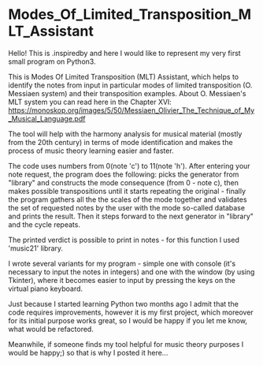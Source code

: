 # Modes_Of_Limited_Transposition_MLT_Assistant

Hello! This is .inspiredby and here I would like to represent my very first small program on Python3. 

This is Modes Of Limited Transposition (MLT) Assistant, which helps to identify the notes from input in particular modes of limited transposition (O. Messiaen system) and their transposition examples. About O. Messiaen's MLT system you can read here in the Chapter XVI: https://monoskop.org/images/5/50/Messiaen_Olivier_The_Technique_of_My_Musical_Language.pdf

The tool will help with the harmony analysis for musical material (mostly from the 20th century) in terms of mode identification and makes the process of music theory learning easier and faster. 

The code uses numbers from 0(note 'c') to 11(note 'h'). After entering your note request, the program does the following: picks the generator from "library" and constructs the mode consequence (from 0 - note c), then makes possible transpositions until it starts repeating the original - finally the program gathers all the the scales of the mode together and validates the set of requested notes by the user with the mode so-called database and prints the result. Then it steps forward to the next generator in "library" and the cycle repeats.

The printed verdict is possible to print in notes - for this function I used 'music21' library. 

I wrote several variants for my program - simple one with console (it's necessary to input the notes in integers) and one with the window (by using Tkinter), where it becomes easier to input by pressing the keys on the virtual piano keyboard.

Just because I started learning Python two months ago I admit that the code requires improvements, however it is my first project, which moreover for its initial purpose works great, so I would be happy if you let me know, what would be refactored. 

Meanwhile, if someone finds my tool helpful for music theory purposes I would be happy;) so that is why I posted it here...
